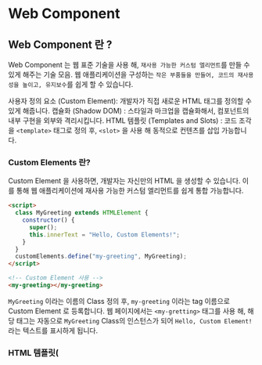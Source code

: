 # Web Component

## Web Component 란 ?

Web Component 는 웹 표준 기술을 사용 해, `재사용 가능한 커스텀 엘리먼트`를 만들 수 있게 해주는 기술 모음.
웹 애플리케이션을 구성하는 `작은 부품들을 만들어, 코드의 재사용성을 높이고, 유지보수`를 쉽게 할 수 있습니다.

사용자 정의 요소 (Custom Element): 개발자가 직접 새로운 HTML 태그를 정의할 수 있게 해줍니다.
캡슐화 (Shadow DOM) : 스타일과 마크업을 캡슐화해서, 컴포넌트의 내부 구현을 외부와 격리시킵니다.
HTML 템플릿 (Templates and Slots) : 코드 조각을 `<template>` 태그로 정의 후, `<slot>` 을 사용 해 동적으로 컨텐츠를 삽입 가능합니다.

### Custom Elements 란?

Custom Element 을 사용하면, 개발자는 자신만의 HTML 을 생성할 수 있습니다. 이를 통해 웹 애플리케이션에 재사용 가능한 커스텀 엘리먼트를 쉽게 통합 가능합니다.

```html
<script>
  class MyGreeting extends HTMLElement {
    constructor() {
      super();
      this.innerText = "Hello, Custom Elements!";
    }
  }
  customElements.define("my-greeting", MyGreeting);
</script>

<!-- Custom Element 사용 -->
<my-greeting></my-greeting>
```

`MyGreeting` 이라는 이름의 Class 정의 후, `my-greeting` 이라는 tag 이름으로 Custom Element 로 등록합니다.
웹 페이지에서는 `<my-gretting>` 태그를 사용 해, 해당 태그는 자동으로 `MyGreeting` Class의 인스턴스가 되어 `Hello, Custom Element!` 라는 텍스트를 표시하게 됩니다.

### HTML 템플릿(<template> 및 <slot>)

`<template>` 태그는 웹 페이지에 미리 로드되지만, 렌더링 되지 않는 HTML 마크업을 담을 수 있습니다.
`<slot>` 태그는 Shadow DOM 내에서 사용되며, 커스텀 엘리먼트의 사용자가 정의한 내용을 삽입할 수 있는 플레이스홀더 역할을 합니다.

```html
<template id="my-template">
  <div>
    <span>Hello,</span>
    <slot name="name-slot">Name</slot>
  </div>
</template>

<script>
  class MyUserCard extends HTMLElement {
    constructor() {
      super();
      const template = document.getElementById("my-template").content;
      const shadowRoot = this.attachShadow({ mode: "open" }).appendChild(
        template.cloneNode(true)
      );
    }
  }

  customElements.define("my-user-card", MyUserCard);
</script>

<!-- Custom Element 사용 -->
<my-user-card>
  <span slot="name-slot">Web Components</span>
</my-user-card>
```

이 예시에서는 my-user-card라는 Custom Element를 정의하고, <template>를 사용하여 기본 구조를 만듭니다. <slot> 태그에 name-slot이라는 이름을 지정하고, 커스텀 엘리먼트를 사용할 때 <span slot="name-slot">Web Components</span>처럼 해당 슬롯에 들어갈 내용을 정의할 수 있습니다. 결과적으로 "Hello, Web Components"가 표시됩니다.

이렇게 Custom Elements와 HTML 템플릿을 사용하면, 재사용 가능하고 유지보수가 쉬운 웹 컴포넌트를 만들 수 있습니다.

### React Component 란?

React 는 사용자 인터페이스를 구성하기 위한 Javascript 라이브러리로, 컴포넌트 기반으로 작동합니다.
JSX 라는 문법을 사용 해, UI 를 선언적으로 표현할 수 있고, 데이터가 변경될 떄 마다 효율적으로 UI 을 업데이트 합니다.

### Web Component 와 React Component 차이점

표준 대 라이브러리 : Web Component 은 `웹 표준을 따르고, 어떠한 라이브러리나 프레임워크 없이도 모든 현대적인 브라우저에서 네이티브로 동작합니다.` 반면, React Component 는 React 라이브러리 내에서만 동작하고, 이를 사용하기 위해서 React 환경이 필요합니다.
재사용성 : 둘 다 재사용 가능한 컴포넌트를 만들지만, Web Component 는 웹 표준을 사용하여 보다 넓은 범위를 호환되며, React Component 는 React 생태계 내에서의 재사용에 중점을 둡니다.
캡슐화 : Web Component 의 `Shadow DOM` 은 스타일과 마크업을 완전히 캡슐화하여 격리시키는 반면, React 는 주로 CSS Module, Styled Components 등의 추가적인 도구를 사용 해, 스타일을 격리를 달성합니다.

### Shadow DOM 이란?

Shadow DOM은 웹 컴포넌트 중요한 부분으로, 컴포넌트 내부의 DOM 구조와 스타일을 외부로부터 격리시키는 기술.
이를 통해 컴포넌트 내부의 스타일이 페이지의 다른 부분에 영향을 주거나 받지 않도록 보호합니다.
개발자는 Shadow DOM 내부에서만 유효한 CSS 정의 가능, 컴포넌트 내부 구현을 외부로부터 숨길 수 있습니다.
Shadow DOM 은 컴포넌트를 진정한 의미에서 캡슐화하고, 웹 앱의 나머지 부분과 독립적으로 동작 할 수 있게 해줍니다.

